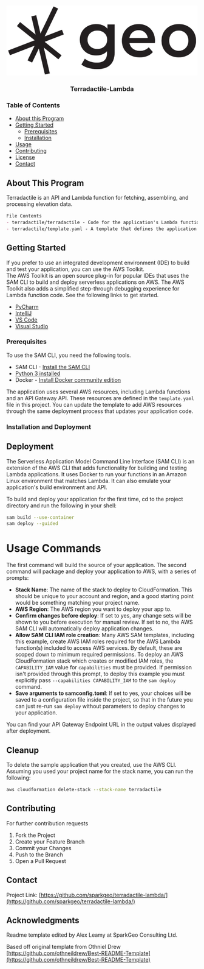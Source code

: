 <br />
<p align="center">
  <a href="https://github.com/sparkgeo/template-barebones">
    <img src="./images/sparkgeo-logo.png">
  </a>
  <h3 align="center">Terradactile-Lambda</h3>
</p>


<!-- TABLE OF CONTENTS -->
### Table of Contents

* [About this Program](#about-the-project)
* [Getting Started](#getting-started)
  * [Prerequisites](#prerequisites)
  * [Installation](#installation)
* [Usage](#usage)
* [Contributing](#contributing)
* [License](#license)
* [Contact](#contact)


<!-- ABOUT THE PROJECT -->
## About This Program

Terradactile is an API and Lambda function for fetching, assembling, and processing elevation data.

```markdown
File Contents
- terradactile/terradactile - Code for the application's Lambda function.
- terradactile/template.yaml - A template that defines the application's AWS resources. **Update the environment variables for BUCKET and ALLOWED_ORIGINS.**
```


<!-- GETTING STARTED -->
## Getting Started

If you prefer to use an integrated development environment (IDE) to build and test your application, you can use the AWS Toolkit.  
The AWS Toolkit is an open source plug-in for popular IDEs that uses the SAM CLI to build and deploy serverless applications on AWS. The AWS Toolkit also adds a simplified step-through debugging experience for Lambda function code. See the following links to get started.

* [PyCharm](https://docs.aws.amazon.com/toolkit-for-jetbrains/latest/userguide/welcome.html)
* [IntelliJ](https://docs.aws.amazon.com/toolkit-for-jetbrains/latest/userguide/welcome.html)
* [VS Code](https://docs.aws.amazon.com/toolkit-for-vscode/latest/userguide/welcome.html)
* [Visual Studio](https://docs.aws.amazon.com/toolkit-for-visual-studio/latest/user-guide/welcome.html)

### Prerequisites

To use the SAM CLI, you need the following tools.

* SAM CLI - [Install the SAM CLI](https://docs.aws.amazon.com/serverless-application-model/latest/developerguide/serverless-sam-cli-install.html)
* [Python 3 installed](https://www.python.org/downloads/)
* Docker - [Install Docker community edition](https://hub.docker.com/search/?type=edition&offering=community)


The application uses several AWS resources, including Lambda functions and an API Gateway API. These resources are defined in the `template.yaml` file in this project. You can update the template to add AWS resources through the same deployment process that updates your application code.



### Installation and Deployment

## Deployment

The Serverless Application Model Command Line Interface (SAM CLI) is an extension of the AWS CLI that adds functionality for building and testing Lambda applications. It uses Docker to run your functions in an Amazon Linux environment that matches Lambda. It can also emulate your application's build environment and API.

To build and deploy your application for the first time, cd to the project directory and run the following in your shell:


```bash
sam build --use-container
sam deploy --guided
```


<!-- USAGE EXAMPLES -->
# Usage Commands
The first command will build the source of your application. The second command will package and deploy your application to AWS, with a series of prompts:

* **Stack Name**: The name of the stack to deploy to CloudFormation. This should be unique to your account and region, and a good starting point would be something matching your project name.
* **AWS Region**: The AWS region you want to deploy your app to.
* **Confirm changes before deploy**: If set to yes, any change sets will be shown to you before execution for manual review. If set to no, the AWS SAM CLI will automatically deploy application changes.
* **Allow SAM CLI IAM role creation**: Many AWS SAM templates, including this example, create AWS IAM roles required for the AWS Lambda function(s) included to access AWS services. By default, these are scoped down to minimum required permissions. To deploy an AWS CloudFormation stack which creates or modified IAM roles, the `CAPABILITY_IAM` value for `capabilities` must be provided. If permission isn't provided through this prompt, to deploy this example you must explicitly pass `--capabilities CAPABILITY_IAM` to the `sam deploy` command.
* **Save arguments to samconfig.toml**: If set to yes, your choices will be saved to a configuration file inside the project, so that in the future you can just re-run `sam deploy` without parameters to deploy changes to your application.

You can find your API Gateway Endpoint URL in the output values displayed after deployment.

## Cleanup

To delete the sample application that you created, use the AWS CLI. Assuming you used your project name for the stack name, you can run the following:

```bash
aws cloudformation delete-stack --stack-name terradactile
```


<!-- CONTRIBUTING -->
## Contributing

For further contribution requests

1. Fork the Project
2. Create your Feature Branch 
3. Commit your Changes 
4. Push to the Branch 
5. Open a Pull Request


<!-- CONTACT -->
## Contact

Project Link: [https://github.com/sparkgeo/terradactile-lambda/](https://github.com/sparkgeo/terradactile-lambda/)

<!-- ACKNOWLEDGMENTS -->
## Acknowledgments

Readme template edited by Alex Leamy at SparkGeo Consulting Ltd.

Based off original template from Othniel Drew [https://github.com/othneildrew/Best-README-Template](https://github.com/othneildrew/Best-README-Template)


